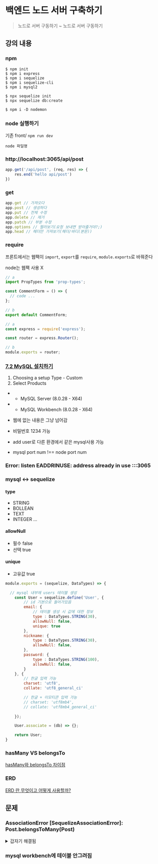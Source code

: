 # 백엔드 노드 서버 구축하기
> 노드로 서버 구동하기 ~ 노드로 서버 구동하기

## 강의 내용

### npm
```
$ npm init
$ npm i express
$ npm i sequelize
$ npm i sequelize-cli
$ npm i mysql2

$ npx sequelize init
$ npx sequelize db:create

$ npm i -D nodemon
```

### node 실행하기

기존 front/ `npm run dev`

`node 파일명`

### http://localhost:3065/api/post

```js
app.get('/api/post', (req, res) => {
    res.end('hello api/post')
})
```

### get

```js
app.get // 가져오다
app.post // 생성하다
app.put // 전체 수정
app.delete // 제거
app.patch // 부분 수정
app.options // 찔러보기(요청 보내면 받아줄거야?;)
app.head // 헤더만 가져보기(헤더/바디(본문))
```

### require

프론트에서는 웹팩이 `import`, `export`를 `require`, `module.exports`로 바꿔준다

node는 웹팩 사용 X

```js
// a
import PropTypes from 'prop-types';  

const CommentForm = () => {
  // code ...
};

// b
export default CommentForm;
```

```js
// a
const express = require('express');

const router = express.Router();

// b
module.exports = router;
```

### [7.2 MySQL 설치하기](https://thebook.io/080229/ch07/02/)

1. Choosing a setup Type - Custom
2. Select Products
- - MySQL Server (8.0.28 - X64)
- - MySQL Workbench (8.0.28 - X64)

- 웹에 없는 내용은 그냥 넘어감
- 비밀번호 1234 가능
- add user로 다른 환경에서 같은 mysql사용 가능
- mysql port num !== node port num

### Error: listen EADDRINUSE: address already in use :::3065

### mysql ↔ sequelize

#### type
- STRING
- BOLLEAN
- TEXT
- INTEGER
...

#### allowNull

- 필수 false
- 선택 true

#### unique
- 고유값 true

```js
module.exports = (sequelize, DataTypes) => {

  // mysql 내부에 users 테이블 생성
    const User = sequelize.define('User', {
        // id 기본으로 들어가있음
        email: {
            // 테이블 생성 시 값에 대한 정보
            type : DataTypes.STRING(30),
            allowNull: false,
            unique: true
        },
        nickname: {
            type : DataTypes.STRING(30),
            allowNull: false,
        },
        password: {
            type : DataTypes.STRING(100),
            allowNull: false,
        }
    }, {
        // 한글 입력 가능
        charset: 'utf8',
        collate: 'utf8_general_ci'

        // 한글 + 이모티콘 입력 가능
        // charset: 'utf8mb4',
        // collate: 'utf8mb4_general_ci' 
        
    });

    User.associate = (db) => {};

    return User;
}
```

### hasMany VS belongsTo

[hasMany와 belongsTo 차이점](https://c3epmos.tistory.com/59)

### ERD

[ERD 란 무엇이고 어떻게 사용할까?](https://mulmandu17.tistory.com/68)

## 문제 

### AssociationError [SequelizeAssociationError]: Post.belongsToMany(Post) 

<details>
<summary>갑자기 해결됨</summary>

20분동안 reset, 구글링 하다가 나는 아무고토 안했는데 갑자기 됨

https://github.com/ZeroCho/nodejs-book/issues/18

<div markdown="1">

```js
D:\2021\NodeBirdSNS\back\node_modules\sequelize\lib\associations\belongs-to-many.js:35
      throw new AssociationError(`${source.name}.belongsToMany(${target.name}) requires through option, pass either a string or a model`);
      ^

AssociationError [SequelizeAssociationError]: Post.belongsToMany(Post) requires through option, pass either a string or a model
    at new BelongsToMany (D:\2021\NodeBirdSNS\back\node_modules\sequelize\lib\associations\belongs-to-many.js:35:13)
    at Function.belongsToMany (D:\2021\NodeBirdSNS\back\node_modules\sequelize\lib\associations\mixin.js:43:25)
    at Function.Hashtag.associate (D:\2021\NodeBirdSNS\back\models\hashtag.js:13:17)
    at D:\2021\NodeBirdSNS\back\models\index.js:21:17
    at Array.forEach (<anonymous>)
    at Object.<anonymous> (D:\2021\NodeBirdSNS\back\models\index.js:19:17)
    at Module._compile (node:internal/modules/cjs/loader:1101:14)
    at Object.Module._extensions..js (node:internal/modules/cjs/loader:1153:10)
    at Module.load (node:internal/modules/cjs/loader:981:32)
    at Function.Module._load (node:internal/modules/cjs/loader:822:12)
```

이번주차 npm 모두 실행

init error,

`--force`로 실행 시, 코드 사라짐??

```
PS D:\2021\NodeBirdSNS\back> npx sequelize init
```

```
Sequelize CLI [Node: 16.13.1, CLI: 6.4.1, ORM: 6.17.0]


ERROR: The file config\config.json already exists. Run command with --force to overwrite it. 
```

</div>
</details>


### mysql workbench에 테이블 안그려짐